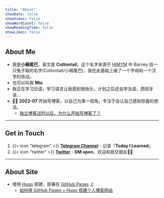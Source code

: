 ```yaml
---
title: "About"
showDate: false
showViews: false
showWordCount: false
showReadingTime: false
showLikes: false
---
```


## About Me
- 我是**小綿尾巴**，英文是 **Cuttontail**。这个名字来源于 [HIMYM](https://www.imdb.com/title/tt0460649/) 中 Barney 给一只兔子取的名字(Cottontail/小棉尾巴)，我在此基础上做了一个字母和一个汉字的改动。
- 也可以叫我 **Mia**
- 我正在学习日语，学习语言让我感到很快乐，计划之后还会学法语、西班牙语...
- ✍🏻 **2022-07** 开始写博客，以自己为第一视角，专注于会让自己感到惊喜的想法。 
    - [独立博客过时以后，为什么开始写博客了？](/blog/why-blog/)

---
## Get in Touch
1. {{< icon "telegram" >}} [**Telegram Channel**](https://t.me/cuttontail) - 记录「**Today I Learned**」
2. {{< icon "twitter" >}} [**Twitter**](https://twitter.com/cuttontailc) - **DM open**，欢迎和我交朋友🫶🏻

---
## About Site

- 使用 [Hugo](https://gohugo.io/) 搭建，部署在 [GitHub Pages](https://pages.github.com/) 上 
    - [如何用 GitHub Pages + Hugo 搭建个人博客网站](/blog/create-a-wesite-using-github-pages-and-hugo/)
